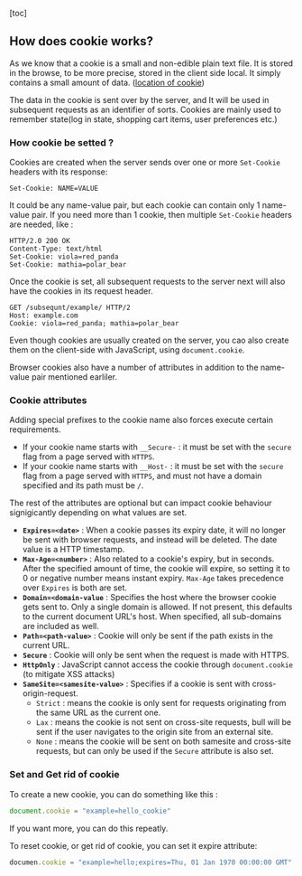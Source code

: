 [toc]

## How does cookie works?

As we know that a cookie is a small and non-edible plain text file. It is stored in the browse, to be more precise, stored in the client side local. It simply contains a small amount of data. ([location of cookie](https://www.digitalcitizen.life/cookies-location-windows-10/))

The data in the cookie is sent over by the server, and It will be used in subsequent requests as an identifier of sorts. Cookies are mainly used to remember state(log in state, shopping cart items, user preferences etc.)

### How cookie be setted ?

Cookies are created when the server sends over one or more `Set-Cookie` headers with its response:

```http
Set-Cookie: NAME=VALUE
```

It could be any name-value pair, but each cookie can contain only 1 name-value pair. If you need more than 1 cookie, then multiple `Set-Cookie` headers are needed, like :

```http
HTTP/2.0 200 OK
Content-Type: text/html
Set-Cookie: viola=red_panda
Set-Cookie: mathia=polar_bear
```

Once the cookie is set, all subsequent requests to the server next will also have the cookies in its request header.

```http
GET /subsequnt/example/ HTTP/2
Host: example.com
Cookie: viola=red_panda; mathia=polar_bear
```

Even though cookies are usually created on the server, you cao also create them on the client-side with JavaScript, using `document.cookie`.

Browser cookies also have a number of attributes in addition to the name-value pair mentioned earliler.

### Cookie attributes
Adding special prefixes to the cookie name also forces execute certain requirements.
- If your cookie name starts with `__Secure-` : it must be set with the `secure` flag from a page served with `HTTPS`.
- If your cookie name starts with `__Host-` : it must be set with the `secure` flag from a page served with `HTTPS`, and must not have a domain specified and its path must be `/`.

The rest of the attributes are optional but can impact cookie behaviour signigicantly depending on what values are set.

- **`Expires=<date>`** : When a cookie passes its expiry date, it will no longer be sent with browser requests, and instead will be deleted. The date value is a HTTP timestamp.
- **`Max-Age=<number>`** : Also related to a cookie's expiry, but in seconds. After the specified amount of time, the cookie will expire, so setting it to 0 or negative number means instant expiry. `Max-Age` takes precedence over `Expires` is both are set.
- **`Domain=<domain-value`** : Specifies the host where the browser cookie gets sent to. Only a single domain is allowed. If not present, this defaults to the current document URL's host. When specified, all sub-domains are included as well.
- **`Path=<path-value>`** : Cookie will only be sent if the path exists in the current URL.
- **`Secure`** : Cookie will only be sent when the request is made with HTTPS.
- **`HttpOnly`** : JavaScript cannot access the cookie through `document.cookie` (to mitigate XSS attacks)
- **`SameSite=<samesite-value>`** : Specifies if a cookie is sent with cross-origin-request.
  - `Strict` : means the cookie is only sent for requests originating from the same URL as the current one.
  - `Lax` : means the cookie is not sent on cross-site requests, bull will be sent if the user navigates to the origin site from an external site.
  - `None` : means the cookie will be sent on both samesite and cross-site requests, but can only be used if the `Secure` attribute is also set.


### Set and Get rid of cookie

To create a new cookie, you can do something like this :

```javascript
document.cookie = "example=hello_cookie"
```

If you want more, you can do this repeatly.

To reset cookie, or get rid of cookie, you can set it expire attribute:
```javascript
documen.cookie = "example=hello;expires=Thu, 01 Jan 1970 00:00:00 GMT"
```

